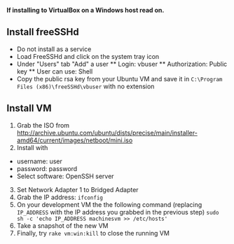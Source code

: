 **If installing to VirtualBox on a Windows host read on.**

Install freeSSHd
----------------------------------------

* Do not install as a service
* Load FreeSSHd and click on the system tray icon
* Under "Users" tab "Add" a user
** Login: vbuser
** Authorization: Public key
** User can use: Shell
* Copy the public rsa key from your Ubuntu VM and save it in `C:\Program Files (x86)\freeSSHd\vbuser` with no extension


Install VM
----------------------------------------

1. Grab the ISO from http://archive.ubuntu.com/ubuntu/dists/precise/main/installer-amd64/current/images/netboot/mini.iso
2. Install with
  * username: user
  * password: password
  * Select software: OpenSSH server
3. Set Network Adapter 1 to Bridged Adapter
4. Grab the IP address: `ifconfig`
5. On your development VM the the following command (replacing `IP_ADDRESS` with the IP address you grabbed in the previous step) `sudo sh -c 'echo IP_ADDRESS machinesvm >> /etc/hosts'`
6. Take a snapshot of the new VM
7. Finally, try `rake vm:win:kill` to close the running VM

